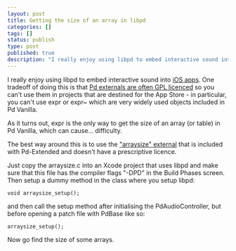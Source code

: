 ```yaml
---
layout: post
title: Getting the size of an array in libpd
categories: []
tags: []
status: publish
type: post
published: true
description: "I really enjoy using libpd to embed interactive sound into iOS apps. One tradeoff of doing this is that Pd externals are often GPL licenced so you can't"
---
```


I really enjoy using libpd to embed interactive sound into [iOS apps](http://charlesmartin.com.au/apps). One tradeoff of doing this is that [Pd externals are often GPL licenced](https://github.com/libpd/libpd/wiki/misc#using-externals) so you can't use them in projects that are destined for the App Store - in particular, you can't use expr or expr~ which are very widely used objects included in Pd Vanilla.

As it turns out, expr is the only way to get the size of an array (or table) in Pd Vanilla, which can cause... difficulty.

The best way around this is to use the ["arraysize" external](http://puredata.info/downloads/arraysize) that is included with Pd-Extended and doesn't have a prescriptive licence.

Just copy the arraysize.c into an Xcode project that uses libpd and make sure that this file has the compiler flags "-DPD" in the Build Phases screen. Then setup a dummy method in the class where you setup libpd:

    void arraysize_setup();

and then call the setup method after initialising the PdAudioController, but before opening a patch file with PdBase like so:

    arraysize_setup();

Now go find the size of some arrays.
